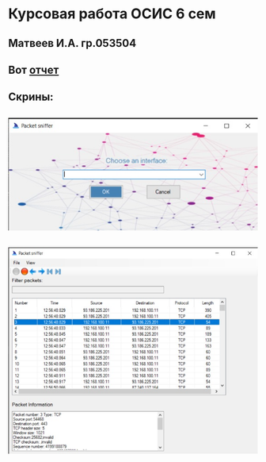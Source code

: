 # Курсовая работа ОСИС 6 сем

## Матвеев И.А. гр.053504

## Вот [отчет](https://github.com/bsuir-student/osis-coursework/blob/main/%D0%9E%D0%A1%D0%98%D0%A1%20%D0%9A%D1%83%D1%80%D1%81%D0%B0%D1%87.pdf)

## Скрины:

## ![Скриншот 1](./screenshots/screenshot1.png)

## ![Скриншот 2](./screenshots/screenshot2.png)
